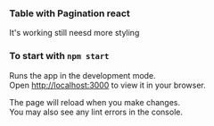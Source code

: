 <h3>Table with Pagination react</h3>

 <p>It's working still neesd more styling</p>
 



### To start with `npm start`

Runs the app in the development mode.\
Open [http://localhost:3000](http://localhost:3000) to view it in your browser.

The page will reload when you make changes.\
You may also see any lint errors in the console.

